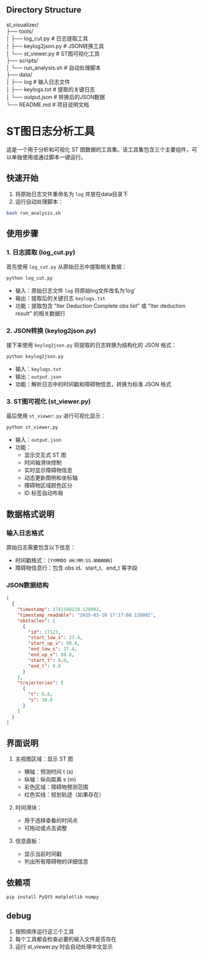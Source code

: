## Directory Structure
st_visualizer/  
├── tools/  
│   ├── log_cut.py        # 日志提取工具  
│   ├── keylog2json.py    # JSON转换工具  
│   └── st_viewer.py      # ST图可视化工具  
├── scripts/  
│   └── run_analysis.sh   # 自动处理脚本  
├── data/  
│   ├── log              # 输入日志文件  
│   ├── keylogs.txt      # 提取的关键日志  
│   └── output.json      # 转换后的JSON数据  
└── README.md            # 项目说明文档  


# ST图日志分析工具

这是一个用于分析和可视化 ST 图数据的工具集。该工具集包含三个主要组件，可以单独使用或通过脚本一键运行。

## 快速开始
1. 将原始日志文件重命名为 `log` 并放在data目录下
2. 运行自动处理脚本：
```bash
bash run_analysis.sh
```

## 使用步骤

### 1. 日志提取 (log_cut.py)
首先使用 `log_cut.py` 从原始日志中提取相关数据：
```bash
python log_cut.py
```
- 输入：原始日志文件 `log` 将原始log文件改名为‘log’
- 输出：提取后的关键日志 `keylogs.txt`
- 功能：提取包含 "Iter Deduction Complete obs list" 或 "Iter deduction result" 的相关数据行

### 2. JSON转换 (keylog2json.py)
接下来使用 `keylog2json.py` 将提取的日志转换为结构化的 JSON 格式：
```bash
python keylog2json.py
```
- 输入：`keylogs.txt`
- 输出：`output.json`
- 功能：解析日志中的时间戳和障碍物信息，转换为标准 JSON 格式

### 3. ST图可视化 (st_viewer.py)
最后使用 `st_viewer.py` 进行可视化显示：
```bash
python st_viewer.py
```
- 输入：`output.json`
- 功能：
  - 显示交互式 ST 图
  - 时间轴滑块控制
  - 实时显示障碍物信息
  - 动态更新图例和坐标轴
  - 障碍物区域颜色区分
  - ID 标签自动布局

## 数据格式说明

### 输入日志格式
原始日志需要包含以下信息：
- 时间戳格式：`[YYMMDD HH:MM:SS.NNNNNN]`
- 障碍物信息行：包含 obs id、start_t、end_t 等字段

### JSON数据结构
```json
[
  {
    "timestamp": 1741598228.128002,
    "timestamp_readable": "2025-03-10 17:17:08.128002",
    "obstacles": [
      {
        "id": 17123,
        "start_low_s": 27.4,
        "start_up_s": 88.8,
        "end_low_s": 27.4,
        "end_up_s": 88.8,
        "start_t": 0.0,
        "end_t": 8.0
      }
    ],
    "trajectories": [
      {
        "t": 0.0,
        "s": 30.0
      }
    ]
  }
]
```
## 界面说明
1. 主视图区域：显示 ST 图
   
   - 横轴：预测时间 t (s)
   - 纵轴：纵向距离 s (m)
   - 彩色区域：障碍物预测范围
   - 红色实线：规划轨迹（如果存在）
2. 时间滑块：
   - 用于选择查看的时间点
   - 可拖动或点击调整
3. 信息面板：
   - 显示当前时间戳
   - 列出所有障碍物的详细信息

## 依赖项
```bash
pip install PyQt5 matplotlib numpy
```

## debug
1. 按照顺序运行这三个工具
2. 每个工具都会检查必要的输入文件是否存在
3. 运行 st_viewer.py 时会自动处理中文显示
